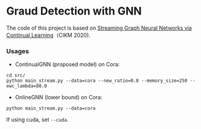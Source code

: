 # Graud Detection with GNN

The code of this project is based on [Streaming Graph Neural Networks via Continual Learning](https://dl.acm.org/doi/abs/10.1145/3340531.3411963)（CIKM 2020).

### Usages

* ContinualGNN (proposed model) on Cora:
```
cd src/
python main_stream.py --data=cora --new_ratio=0.8 --memory_size=250 --ewc_lambda=80.0 
```
* OnlineGNN (lower bound) on Cora:
```
python main_stream.py --data=cora
```

If using cuda, set `--cuda`.
